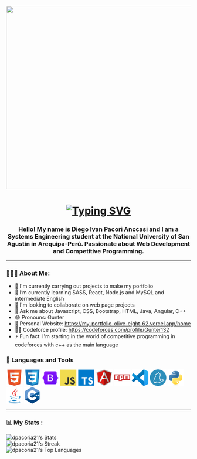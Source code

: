 <div id="header" align="center">
    <img src="https://i.ibb.co/RTw61q0/gunter.png" width="1200px" height="500px">
    <h1>
     <a href="https://git.io/typing-svg"><img src="https://readme-typing-svg.herokuapp.com?font=Fira+Code&weight=600&pause=1000&color=F7AA00&center=true&width=500&lines=Hi+%F0%9F%91%8B%2C+I'm+Diego;I'm+a+Front-End+Developer;And+I+like+Competitive+Programming" alt="Typing SVG" /></a>
    </h1>
    <h3 align="center">Hello! My name is Diego Ivan Pacori Anccasi and I am a Systems Engineering student at the National University of San Agustin in Arequipa-Perú. Passionate about Web Development and Competitive Programming.</h3>
</div>

<div id="badges" align="center">

</div>

---

### 👨🏽‍💻 About Me:

- 🔭 I'm currently carrying out projects to make my portfolio
- 🌱 I’m currently learning SASS, React, Node.js and MySQL and intermediate English
- 👯 I'm looking to collaborate on web page projects
- 💬 Ask me about Javascript, CSS, Bootstrap, HTML, Java, Angular, C++
- 😄 Pronouns: Gunter
- 📖 Personal Website: https://my-portfolio-olive-eight-62.vercel.app/home
- 🏋️‍♂️ Codeforce profile: https://codeforces.com/profile/Gunter132
- ⚡ Fun fact: I'm starting in the world of competitive programming in codeforces with c++ as the main language

<div align="left">
    <h3>🔨 Languages and Tools</h3>
    <img src="https://github.com/devicons/devicon/blob/master/icons/html5/html5-original.svg" title="HTML" alt="html" width="45px">
    <img src="https://github.com/devicons/devicon/blob/master/icons/css3/css3-original.svg" title="CSS" alt="css" width="45px">
    <img src="https://github.com/devicons/devicon/blob/master/icons/bootstrap/bootstrap-original.svg" title="Bootstrap" alt="bootstrap" width="45px">
    <img src="https://github.com/devicons/devicon/blob/master/icons/javascript/javascript-original.svg" title="Javascript" alt="javascript" width="45px">
    <img src="https://github.com/devicons/devicon/blob/master/icons/typescript/typescript-original.svg" title="TypeScript" alt="typescript" width="45px">
    <img src="https://github.com/devicons/devicon/blob/master/icons/angularjs/angularjs-original.svg" title="Angular" alt="angular" width="45px">
    <img src="https://github.com/devicons/devicon/blob/master/icons/npm/npm-original-wordmark.svg" title="NPM" alt="npm" width="45px">
    <img src="https://github.com/devicons/devicon/blob/master/icons/vscode/vscode-original.svg" title="VSCODE" alt="vscode" width="45px">
    <img src="https://github.com/devicons/devicon/blob/master/icons/yarn/yarn-original.svg" title="Yarn" alt="yarn" width="45px">
    <img src="https://github.com/devicons/devicon/blob/master/icons/python/python-original.svg" title="Python" alt="python" width="45px">
    <img src="https://github.com/devicons/devicon/blob/master/icons/java/java-original.svg" title="Java" alt="java" width="45px">
    <img src="https://github.com/devicons/devicon/blob/master/icons/cplusplus/cplusplus-original.svg" title="C++" alt="c++" width="45px">
</div>

---

### 📊 My Stats :

![dpacoria21's Stats](https://github-readme-stats.vercel.app/api?username=dpacoria21&theme=dark&show_icons=true&hide_border=true&count_private=true)
<br>
![dpacoria21's Streak](https://github-readme-streak-stats.herokuapp.com/?user=dpacoria21&theme=dark&hide_border=true)
<br>
![dpacoria21's Top Languages](https://github-readme-stats.vercel.app/api/top-langs/?username=dpacoria21&theme=dark&show_icons=true&hide_border=true&layout=compact)


